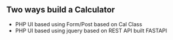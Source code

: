 

## Two ways build a Calculator
- PHP UI based using Form/Post based on Cal Class
- PHP UI based using jquery based on REST API built FASTAPI